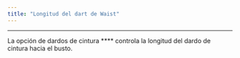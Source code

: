 ```yaml
---
title: "Longitud del dart de Waist"
---
```


***

La opción de dardos de cintura **** controla la longitud del dardo de cintura hacia el busto.




